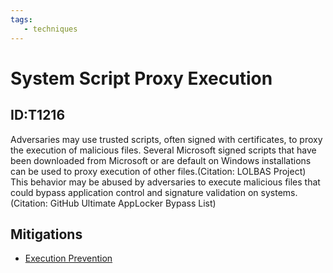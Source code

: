 ```yaml
---
tags:
   - techniques
---
```

# System Script Proxy Execution
## ID:T1216
Adversaries may use trusted scripts, often signed with certificates, to proxy the execution of malicious files. Several Microsoft signed scripts that have been downloaded from Microsoft or are default on Windows installations can be used to proxy execution of other files.(Citation: LOLBAS Project) This behavior may be abused by adversaries to execute malicious files that could bypass application control and signature validation on systems.(Citation: GitHub Ultimate AppLocker Bypass List)
## Mitigations
* [Execution Prevention](/mitre/mitigations/M1038)
